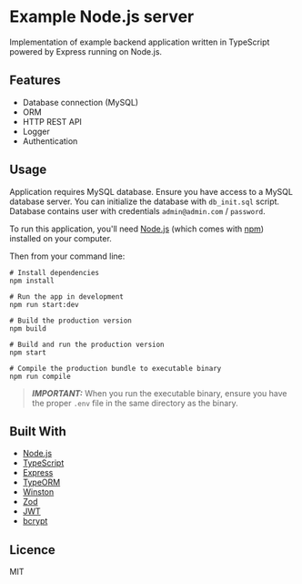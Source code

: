# Example Node.js server

Implementation of example backend application written in TypeScript powered by Express running on Node.js.

## Features

 - Database connection (MySQL)
 - ORM
 - HTTP REST API
 - Logger
 - Authentication

## Usage

Application requires MySQL database. Ensure you have access to a MySQL database server. You can initialize the database with `db_init.sql` script. Database contains user with credentials `admin@admin.com` / `password`.

To run this application, you'll need [Node.js](https://nodejs.org/en/) (which comes with [npm](https://www.npmjs.com/)) installed on your computer.

Then from your command line:

```
# Install dependencies
npm install

# Run the app in development
npm run start:dev

# Build the production version
npm build

# Build and run the production version
npm start

# Compile the production bundle to executable binary
npm run compile
```

> **_IMPORTANT:_** When you run the executable binary, ensure you have the proper `.env` file in the same directory as the binary.

## Built With

 - [Node.js](https://nodejs.org/en/)
 - [TypeScript](https://www.typescriptlang.org/)
 - [Express](https://expressjs.com/)
 - [TypeORM](https://typeorm.io/#/)
 - [Winston](https://github.com/winstonjs/winston)
 - [Zod](https://github.com/colinhacks/zod)
 - [JWT](https://jwt.io/)
 - [bcrypt](https://github.com/kelektiv/node.bcrypt.js)

## Licence

MIT
